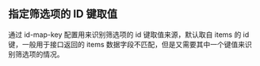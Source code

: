 ## 指定筛选项的 ID 键取值

通过 id-map-key 配置用来识别筛选项的 id 键取值来源，默认取自 items 的 id 键，一般用于接口返回的 items 数据字段不匹配，但是又需要其中一个键值来识别筛选项的情况。

<preview path="../search-box/id-map-key.vue"></preview>
